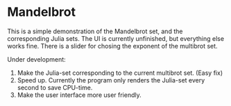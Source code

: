 # Mandelbrot
This is a simple demonstration of the Mandelbrot set, and the corresponding Julia sets. The UI is currently unfinished, but everything else works fine. 
There is a slider for chosing the exponent of the multibrot set. 

Under development: 
1. Make the Julia-set corresponding to the current multibrot set. (Easy fix)
2. Speed up. Currently the program only renders the Julia-set every second to save CPU-time. 
3. Make the user interface more user friendly. 
